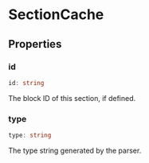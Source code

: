 # SectionCache



## Properties

### id

```ts
id: string
```

The block ID of this section, if defined.

### type

```ts
type: string
```

The type string generated by the parser.

